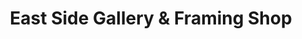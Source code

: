 ---
title: "East Side Gallery & Framing Shop"
url: /milwaukee/east-side-gallery-und-framing-shop/
shop: Rahmen
---